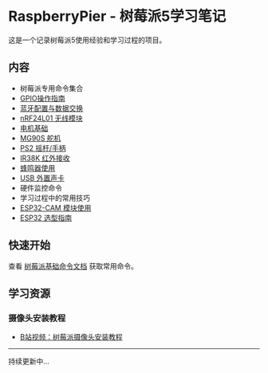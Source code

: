 
# RaspberryPier - 树莓派5学习笔记

这是一个记录树莓派5使用经验和学习过程的项目。

## 内容

- 树莓派专用命令集合
- [GPIO操作指南](./gpio.md)
- [蓝牙配置与数据交换](./bluetooth.md)
- [nRF24L01 无线模块](./nrf24l01.md)
- [电机基础](./motors.md)
- [MG90S 舵机](./servo.md)
- [PS2 摇杆/手柄](./ps2-joystick.md)
- [IR38K 红外接收](./irremote.md)
- [蜂鸣器使用](./buzzer.md)
- [USB 外置声卡](./usb-soundcard.md)
- 硬件监控命令
- 学习过程中的常用技巧
- [ESP32-CAM 模块使用](./esp32cam.md)
- [ESP32 选型指南](./esp32-selection.md)

## 快速开始

查看 [树莓派基础命令文档](./commands.md) 获取常用命令。

## 学习资源

### 摄像头安装教程
- [B站视频：树莓派摄像头安装教程](https://www.bilibili.com/video/BV1eeSFYWE9t/?spm_id_from=333.337.search-card.all.click&vd_source=b29f67d267674ff50c9d4302cc22ab0e)

---

持续更新中... 

